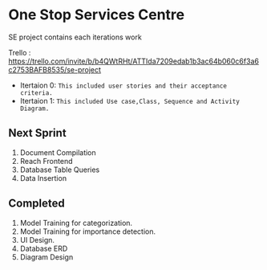 # One Stop Services Centre
SE project contains each iterations work

Trello : https://trello.com/invite/b/b4QWtRHt/ATTIda7209edab1b3ac64b060c6f3a6c2753BAFB8535/se-project

* Itertaion 0: `This included user stories and their acceptance criteria.`
* Itertaion 1: `This included Use case,Class, Sequence and Activity Diagram.`

## Next Sprint
1. Document Compilation
2. Reach Frontend
3. Database Table Queries
4. Data Insertion

## Completed
1. Model Training for categorization.
2. Model Training for importance detection.
3. UI Design.
4. Database ERD
5. Diagram Design
